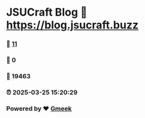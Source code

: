 # JSUCraft Blog :link: https://blog.jsucraft.buzz 
### :page_facing_up: [11](https://blog.jsucraft.buzz/tag.html) 
### :speech_balloon: 0 
### :hibiscus: 19463 
### :alarm_clock: 2025-03-25 15:20:29 
### Powered by :heart: [Gmeek](https://github.com/Meekdai/Gmeek)
